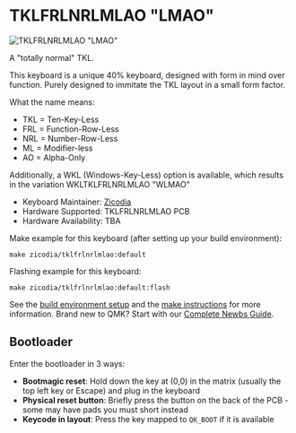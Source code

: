 # TKLFRLNRLMLAO "LMAO"

![TKLFRLNRLMLAO "LMAO"](https://i.imgur.com/rmHpYEyh.jpeg)

A "totally normal" TKL.

This keyboard is a unique 40% keyboard, designed with form in mind over function. Purely designed to immitate the TKL layout in a small form factor.

What the name means:
- TKL = Ten-Key-Less
- FRL = Function-Row-Less
- NRL = Number-Row-Less
- ML = Modifier-less
- AO = Alpha-Only

Additionally, a WKL (Windows-Key-Less) option is available, which results in the variation WKLTKLFRLNRLMLAO "WLMAO"

* Keyboard Maintainer: [Zicodia](https://github.com/Zicodia)
* Hardware Supported: TKLFRLNRLMLAO PCB
* Hardware Availability: TBA

Make example for this keyboard (after setting up your build environment):

    make zicodia/tklfrlnrlmlao:default

Flashing example for this keyboard:

    make zicodia/tklfrlnrlmlao:default:flash

See the [build environment setup](https://docs.qmk.fm/#/getting_started_build_tools) and the [make instructions](https://docs.qmk.fm/#/getting_started_make_guide) for more information. Brand new to QMK? Start with our [Complete Newbs Guide](https://docs.qmk.fm/#/newbs).

## Bootloader

Enter the bootloader in 3 ways:

* **Bootmagic reset**: Hold down the key at (0,0) in the matrix (usually the top left key or Escape) and plug in the keyboard
* **Physical reset button**: Briefly press the button on the back of the PCB - some may have pads you must short instead
* **Keycode in layout**: Press the key mapped to `QK_BOOT` if it is available
